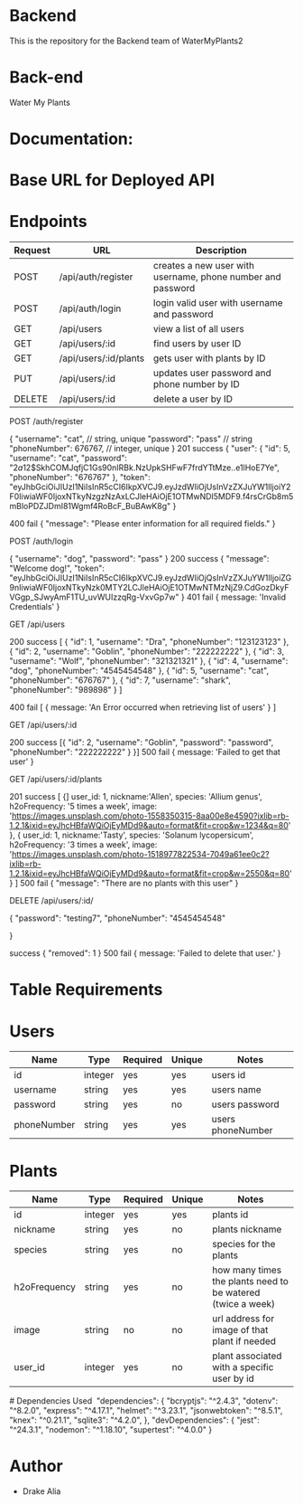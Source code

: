# Backend
This is the repository for the Backend team of WaterMyPlants2
 

 # Back-end
Water My Plants 

# Documentation:

# Base URL for Deployed API



# Endpoints
| Request | URL | Description |
| ------- | --- | ----------- |
| POST | /api/auth/register | creates a new user with username, phone number and password |
| POST | /api/auth/login | login valid user with username and password |
| GET | /api/users | view a list of all users |
| GET | /api/users/:id | find users by user ID |
| GET | /api/users/:id/plants | gets user with plants by ID |
| PUT | /api/users/:id | updates user password and phone number by ID |
| DELETE | /api/users/:id | delete a user by ID |


POST /auth/register

{
	"username": "cat", // string, unique
	"password": "pass" // string
	"phoneNumber": 676767, // integer, unique
}
201 success
{
    "user": {
        "id": 5,
        "username": "cat",
        "password": "$2a$12$SkhCOMJqfjC1Gs90nIRBk.NzUpkSHFwF7frdYTtMze..e1lHoE7Ye",
        "phoneNumber": "676767"
    },
    "token": "eyJhbGciOiJIUzI1NiIsInR5cCI6IkpXVCJ9.eyJzdWIiOjUsInVzZXJuYW1lIjoiY2F0IiwiaWF0IjoxNTkyNzgzNzAxLCJleHAiOjE1OTMwNDI5MDF9.f4rsCrGb8m5mBloPDZJDmI81Wgmf4RoBcF_BuBAwK8g"
}

400 fail
{
    "message": "Please enter information for all required fields."
}

POST /auth/login

{
	"username": "dog",
	"password": "pass"
}
200 success
{
     "message": "Welcome dog!",
    "token": "eyJhbGciOiJIUzI1NiIsInR5cCI6IkpXVCJ9.eyJzdWIiOjQsInVzZXJuYW1lIjoiZG9nIiwiaWF0IjoxNTkyNzk0MTY2LCJleHAiOjE1OTMwNTMzNjZ9.CdGozDkyFVGgp_SJwyAmF1TU_uvWUIzzqRg-VxvGp7w"
}
401 fail
{
    message: 'Invalid Credentials'
}

GET /api/users

200  success
[
    {
        "id": 1,
        "username": "Dra",
        "phoneNumber": "123123123"
    },
    {
        "id": 2,
        "username": "Goblin",
        "phoneNumber": "222222222"
    },
    {
        "id": 3,
        "username": "Wolf",
        "phoneNumber": "321321321"
    },
    {
        "id": 4,
        "username": "dog",
        "phoneNumber": "4545454548"
    },
    {
        "id": 5,
        "username": "cat",
        "phoneNumber": "676767"
    },
    {
        "id": 7,
        "username": "shark",
        "phoneNumber": "989898"
    }
]

400 fail
[
    {
    message: 'An Error occurred when retrieving list of users'
    }
]

GET /api/users/:id

200 success
[{
    "id": 2,
    "username": "Goblin",
    "password": "password",
    "phoneNumber": "222222222"
}
    }]
500 fail
{
    message: 'Failed to get that user'
}

GET /api/users/:id/plants

201 success
[
    {]
        user_id: 1,
        nickname:'Allen', 
           species: 'Allium genus', 
           h2oFrequency: '5 times a week', 
           image: 'https://images.unsplash.com/photo-1558350315-8aa00e8e4590?ixlib=rb-1.2.1&ixid=eyJhcHBfaWQiOjEyMDd9&auto=format&fit=crop&w=1234&q=80'
    },
    {
      user_id: 1,
          nickname:'Tasty', 
          species: 'Solanum lycopersicum', 
          h2oFrequency: '3 times a week', 
          image: 'https://images.unsplash.com/photo-1518977822534-7049a61ee0c2?ixlib=rb-1.2.1&ixid=eyJhcHBfaWQiOjEyMDd9&auto=format&fit=crop&w=2550&q=80'
    }
]
500 fail
{
    "message": "There are no plants with this user"
}

DELETE /api/users/:id/

{
    "password": "testing7",
    "phoneNumber": "4545454548"

}

 success
{
    "removed": 1
}
500 fail
{
    message: 'Failed to delete that user.'
}


# Table Requirements

# Users
| Name | Type | Required | Unique | Notes |
| ---- | ---- | -------- | ------ | ----- |
| id | integer | yes | yes | users id  |
| username | string | yes | yes | users name |
| password | string | yes | no | users password |
| phoneNumber | string | yes | yes | users phoneNumber |


# Plants
| Name | Type | Required | Unique | Notes |
| ---- | ---- | -------- | ------ | ----- |
| id | integer | yes | yes | plants id |
| nickname | string | yes | no | plants nickname |
| species | string | yes | no | species for the plants |
| h2oFrequency | string | yes | no | how many times the plants need to be watered (twice a week) |
| image | string | no | no | url address for image of that plant if needed |
| user_id | integer| yes | no | plant associated with a specific user by id |


# Dependencies Used 
  "dependencies": {
    "bcryptjs": "^2.4.3",
    "dotenv": "^8.2.0",
    "express": "^4.17.1",
    "helmet": "^3.23.1",
    "jsonwebtoken": "^8.5.1",
    "knex": "^0.21.1",
    "sqlite3": "^4.2.0",
  },
  "devDependencies": {
    "jest": "^24.3.1",
    "nodemon": "^1.18.10",
    "supertest": "^4.0.0"
  }


# Author 

* Drake Alia